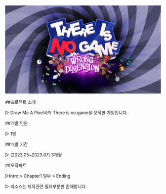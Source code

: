 ![(https://github.com/yoodongmin98/MyStudy/blob/master/maxresdefault.jpg)](https://github.com/yoodongmin98/MyStudy/blob/master/maxresdefault.jpg)

##프로젝트 소개

▷ Draw Me A Pixel사의 There is no game을 모작한 게임입니다.


##개발 인원

▷ 1명


##개발 기간 

▷ (2023.05~2023.07) 3개월


##모작파트

▷Intro > Chapter1 일부 > Ending


▷ 리소스는 제작관련 필요부분만 존재합니다.
